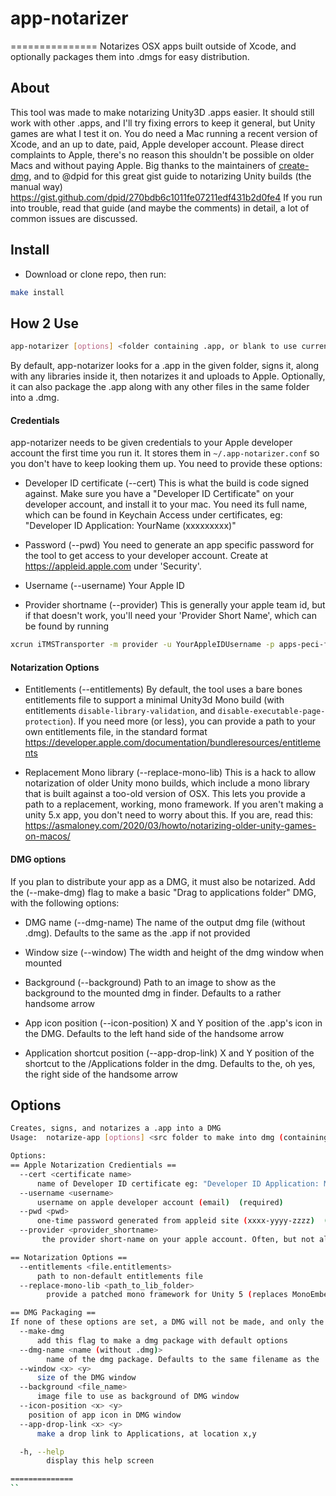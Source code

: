 # app-notarizer
===============
Notarizes OSX apps built outside of Xcode, and optionally packages them into .dmgs for easy distribution.

## About
This tool was made to make notarizing Unity3D .apps easier. It should still work with other .apps, and I'll try fixing errors to keep it general, but Unity games are what I test it on.
You do need a Mac running a recent version of Xcode, and an up to date, paid, Apple developer account. Please direct complaints to Apple, there's no reason this shouldn't be possible on older Macs and without paying Apple.
Big thanks to the maintainers of [create-dmg](https://github.com/create-dmg/create-dmg/blob/master/README.md), and to @dpid for this great gist guide to notarizing Unity builds (the manual way) https://gist.github.com/dpid/270bdb6c1011fe07211edf431b2d0fe4
If you run into trouble, read that guide (and maybe the comments) in detail, a lot of common issues are discussed.

## Install

- Download or clone repo, then run:
```sh
make install
``` 

## How 2 Use
```sh
app-notarizer [options] <folder containing .app, or blank to use current directory>
```

By default, app-notarizer looks for a .app in the given folder, signs it, along with any libraries inside it, then notarizes it and uploads to Apple.
Optionally, it can also package the .app along with any other files in the same folder into a .dmg.

#### Credentials
app-notarizer needs to be given credentials to your Apple developer account the first time you run it. It stores them in `~/.app-notarizer.conf` so you don't have to keep looking them up. You need to provide these options:
- Developer ID certificate (--cert)
This is what the build is code signed against. Make sure you have a "Developer ID Certificate" on your developer account, and install it to your mac. You need its full name, which can be found in Keychain Access under certificates, eg: "Developer ID Application: YourName (xxxxxxxxx)"

- Password (--pwd)
You need to generate an app specific password for the tool to get access to your developer account. Create at https://appleid.apple.com under 'Security'. 

- Username (--username)
Your Apple ID

- Provider shortname (--provider)
This is generally your apple team id, but if that doesn't work, you'll need your 'Provider Short Name', which can be found by running
```sh
xcrun iTMSTransporter -m provider -u YourAppleIDUsername -p apps-peci-ficp-word
```

#### Notarization Options
- Entitlements (--entitlements)
By default, the tool uses a bare bones entitlements file to support a minimal Unity3d Mono build (with entitlements `disable-library-validation`, and `disable-executable-page-protection`). If you need more (or less), you can provide a path to your own entitlements file, in the standard format https://developer.apple.com/documentation/bundleresources/entitlements

- Replacement Mono library (--replace-mono-lib)
This is a hack to allow notarization of older Unity mono builds, which include a mono library that is built against a too-old version of OSX. This lets you provide a path to a replacement, working, mono framework. If you aren't making a unity 5.x app, you don't need to worry about this. If you are, read this: https://asmaloney.com/2020/03/howto/notarizing-older-unity-games-on-macos/

#### DMG options
If you plan to distribute your app as a DMG, it must also be notarized. Add the (--make-dmg) flag to make a basic "Drag to applications folder" DMG, with the following options:
- DMG name (--dmg-name)
The name of the output dmg file (without .dmg). Defaults to the same as the .app if not provided

- Window size (--window)
The width and height of the dmg window when mounted

- Background (--background)
Path to an image to show as the background to the mounted dmg in finder. Defaults to a rather handsome arrow

- App icon position (--icon-position)
X and Y position of the .app's icon in the DMG. Defaults to the left hand side of the handsome arrow

- Application shortcut position (--app-drop-link)
X and Y position of the shortcut to the /Applications folder in the dmg. Defaults to the, oh yes, the right side of the handsome arrow

## Options
```sh
Creates, signs, and notarizes a .app into a DMG
Usage:  notarize-app [options] <src folder to make into dmg (containing .app & any other files)>

Options:
== Apple Notarization Credientials ==
  --cert <certificate name>
      name of Developer ID certificate eg: "Developer ID Application: My Name (CODECODE)"  (required)
  --username <username>
      username on apple developer account (email)  (required)
  --pwd <pwd>
      one-time password generated from appleid site (xxxx-yyyy-zzzz)  (required)
  --provider <provider_shortname>
       the provider short-name on your apple account. Often, but not always, the same as your team id  (required)

== Notarization Options ==
  --entitlements <file.entitlements>
      path to non-default entitlements file
  --replace-mono-lib <path_to_lib_folder>
		provide a patched mono framework for Unity 5 (replaces MonoEmbedRuntime under .app/Contents/Frameworks)

== DMG Packaging ==
If none of these options are set, a DMG will not be made, and only the .app will be signed
  --make-dmg
	  add this flag to make a dmg package with default options
  --dmg-name <name (without .dmg)>
		name of the dmg package. Defaults to the same filename as the .app
  --window <x> <y>
      size of the DMG window
  --background <file_name> 
      image file to use as background of DMG window
  --icon-position <x> <y>
    position of app icon in DMG window
  --app-drop-link <x> <y>
      make a drop link to Applications, at location x,y

  -h, --help
	    display this help screen

==============
``
